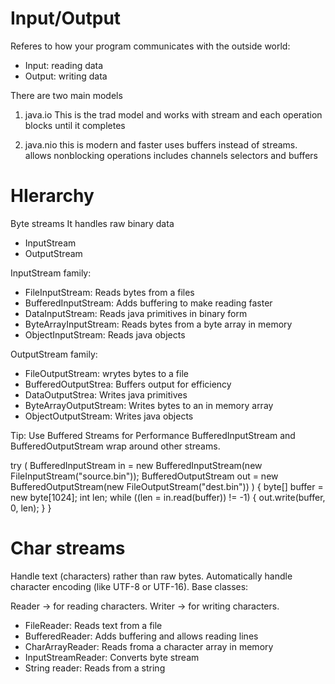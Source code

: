 # Input/Output

Referes to how your program communicates with the outside world:
- Input: reading data
- Output: writing data

There are two main models
1. java.io
This is the trad model and works with stream and each operation blocks until it completes

2. java.nio
this is modern and faster uses buffers instead of streams.
allows nonblocking operations
includes channels selectors and buffers

# HIerarchy

Byte streams
It handles raw binary data
- InputStream
- OutputStream

InputStream family:
- FileInputStream: Reads bytes from a files
- BufferedInputStream: Adds buffering to make reading faster
- DataInputStream: Reads java primitives in binary form
- ByteArrayInputStream: Reads bytes from a byte array in memory
- ObjectInputStream: Reads java objects 

OutputStream family:
- FileOutputStream: wrytes bytes to a file
- BufferedOutputStrea: Buffers output for efficiency
- DataOutputStrea: Writes java primitives
- ByteArrayOutputStream: Writes bytes to an in memory array
- ObjectOutputStream: Writes java objects

Tip: Use Buffered Streams for Performance
BufferedInputStream and BufferedOutputStream wrap around other streams.

try (
    BufferedInputStream in = new BufferedInputStream(new FileInputStream("source.bin"));
    BufferedOutputStream out = new BufferedOutputStream(new FileOutputStream("dest.bin"))
) {
    byte[] buffer = new byte[1024];
    int len;
    while ((len = in.read(buffer)) != -1) {
        out.write(buffer, 0, len);
    }
}

# Char streams
Handle text (characters) rather than raw bytes.
Automatically handle character encoding (like UTF-8 or UTF-16).
Base classes:

Reader → for reading characters.
Writer → for writing characters.

- FileReader: Reads text from a file
- BufferedReader: Adds buffering and allows reading lines
- CharArrayReader: Reads froma a character array in memory
- InputStreamReader: Converts byte stream
- String reader: Reads from a string













